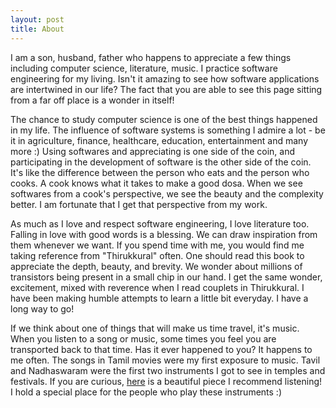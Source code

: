 ```yaml
---
layout: post
title: About
---
```


I am a son, husband, father who happens to appreciate
a few things including computer science, literature, music. I practice software engineering for my living. Isn't it amazing to see how software applications are intertwined in our life? The fact that you are able to see this page sitting from a far off place is a wonder in itself!

The chance to study computer science is one of the best things happened in my life. The influence of software systems is something I admire a lot - be it in agriculture, finance, healthcare, education, entertainment and many more :) Using softwares and appreciating is one side of the coin, and participating in the development of software is the other side of the coin. It's like the difference between the person who eats and the person who cooks. A cook knows what it takes to make a good dosa. When we see softwares from a cook's perspective, we see the beauty and the complexity better. I am fortunate that I get that perspective from my work.

As much as I love and respect software engineering, I love literature too. Falling in love with good words is a blessing. We can draw inspiration from them whenever we want. If you spend time with me, you would find me taking reference from "Thirukkural" often. One should read this book to appreciate the depth, beauty, and brevity. We wonder about millions of transistors being present in a small chip in our hand. I get the same wonder, excitement, mixed with reverence when I read couplets in Thirukkural. I have been making humble attempts to learn a little bit everyday. I have a long way to go!

If we think about one of things that will make us time travel, it's music. When you listen to a song or music, some times you feel you are transported back to that time. Has it ever happened to you? It happens to me often. The songs in Tamil movies were my first exposure to music. Tavil and Nadhaswaram were the first two instruments I got to see in temples and festivals. If you are curious, [here](https://www.youtube.com/watch?v=2ukWDK1RqgI) is a beautiful piece I recommend listening! I hold a special place for the people who play these instruments :) 










